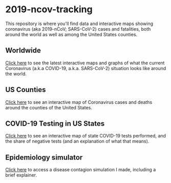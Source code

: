 # 2019-ncov-tracking

This repository is where you'll find data and interactive maps showing coronavirus (aka 2019-nCoV; SARS-CoV-2) cases and fatalities, both around the world as well as among the United States counties.

## Worldwide
[Click here](https://raw.githack.com/rcberg/2019-ncov-tracking/master/sars-cov-2-interactive.html) to see the latest interactive maps and graphs of what the current Coronavirus (a.k.a COVID-19, a.k.a. SARS-CoV-2) situation looks like around the world.

## US Counties 
[Click here](https://raw.githack.com/rcberg/2019-ncov-tracking/master/sars-cov-2-interactive-uscounties.html) to see an interactive map of Coronavirus cases and deaths around the counties of the United States.

## COVID-19 Testing in US States

[Click here](https://raw.githack.com/rcberg/2019-ncov-tracking/master/sars-cov-2-interactive-testing.html) to see an interactive map of state COVID-19 tests performed, and the share of negative tests (and an explanation of what that means).

## Epidemiology simulator

[Click here](https://github.com/rcberg/2019-ncov-tracking/tree/master/econepimodel) to access a disease contagion simulation I made, including a brief explainer.
